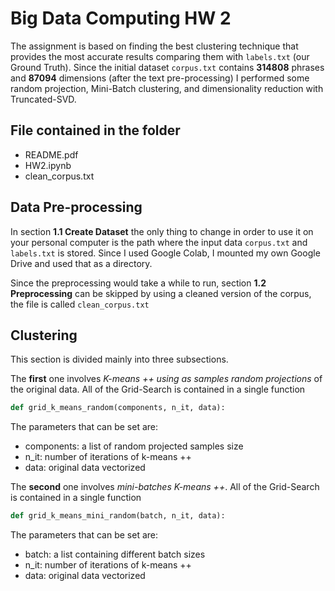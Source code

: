 # Big Data Computing HW 2

The assignment is based on finding the best clustering technique that provides the most accurate results comparing them with `labels.txt` (our Ground Truth). Since the initial dataset `corpus.txt` contains **314808** phrases and **87094** dimensions (after the text pre-processing) I performed some random projection, Mini-Batch clustering, and dimensionality reduction with Truncated-SVD.

## File contained in the folder

* README.pdf
* HW2.ipynb 
* clean_corpus.txt

## Data Pre-processing

In section **1.1 Create Dataset** the only thing to change in order to use it on your personal computer is the path where the input data `corpus.txt` and `labels.txt` is stored. Since I used Google Colab, I mounted my own Google Drive and used that as a directory.

Since the preprocessing would take a while to run, section **1.2 Preprocessing** can be skipped by using a cleaned version of the corpus, the file is called `clean_corpus.txt`  

## Clustering

This section is divided mainly into three subsections.

The **first** one involves *K-means ++ using as samples random projections* of the original data. All of the Grid-Search is contained in a single function

```python
def grid_k_means_random(components, n_it, data):
```
The parameters that can be set are:
* components: a list of random projected samples size
* n_it: number of iterations of k-means ++
* data: original data vectorized

The **second** one involves *mini-batches K-means ++*. All of the Grid-Search is contained in a single function

```python
def grid_k_means_mini_random(batch, n_it, data): 
```
The parameters that can be set are:
* batch: a list containing different batch sizes
* n_it: number of iterations of k-means ++
* data: original data vectorized
